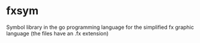 # fxsym
Symbol library in the go programming language for the simplified fx graphic language (the files have an .fx extension)
